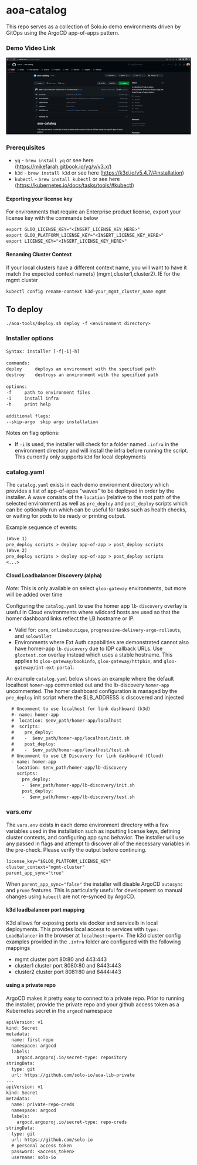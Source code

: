 # aoa-catalog
This repo serves as a collection of Solo.io demo environments driven by GitOps using the ArgoCD app-of-apps pattern.

### Demo Video Link

[![Youtube Video Demonstration](aoa-tools/images/youtube1.png)](https://youtu.be/c4wgigSihJI)

### Prerequisites
- `yq` - `brew install yq` or see here (https://mikefarah.gitbook.io/yq/v/v3.x/)
- `k3d` - `brew install k3d` or see here (https://k3d.io/v5.4.7/#installation)
- `kubectl` - `brew install kubectl` or see here (https://kubernetes.io/docs/tasks/tools/#kubectl)

#### Exporting your license key
For environments that require an Enterprise product license, export your license key with the commands below
```
export GLOO_LICENSE_KEY="<INSERT_LICENSE_KEY_HERE>"
export GLOO_PLATFORM_LICENSE_KEY="<INSERT_LICENSE_KEY_HERE>"
export LICENSE_KEY="<INSERT_LICENSE_KEY_HERE>"
```

#### Renaming Cluster Context
If your local clusters have a different context name, you will want to have it match the expected context name(s) (mgmt,cluster1,cluster2).
IE for the mgmt cluster
```
kubectl config rename-context k3d-your_mgmt_cluster_name mgmt
```

## To deploy
```
./aoa-tools/deploy.sh deploy -f <environment directory>
```

### Installer options
```
Syntax: installer [-f|-i|-h]

commands:
deploy     deploys an environment with the specified path
destroy    destroys an environment with the specified path

options:
-f     path to environment files
-i     install infra
-h     print help

additional flags:
--skip-argo  skip argo installation
```

Notes on flag options: 
- If `-i` is used, the installer will check for a folder named `.infra` in the environment directory and will install the infra before running the script. This currently only supports `k3d` for local deployments

### catalog.yaml
The `catalog.yaml` exists in each demo environment directory which provides a list of app-of-apps "waves" to be deployed in order by the installer. A wave consists of the `location` (relative to the root path of the selected environment) as well as `pre_deploy` and `post_deploy` scripts which can be optionally run which can be useful for tasks such as health checks, or waiting for pods to be ready or printing output.

Example sequence of events:
```
(Wave 1)
pre_deploy scripts > deploy app-of-app > post_deploy scripts
(Wave 2)
pre_deploy scripts > deploy app-of-app > post_deploy scripts
<...>
``````

#### Cloud Loadbalancer Discovery (alpha)
*Note:* This is only available on select `gloo-gateway` environments, but more will be added over time

Configuring the `catalog.yaml` to use the homer app `lb-discovery` overlay is useful in Cloud environments where wildcard hosts are used so that the homer dashboard links reflect the LB hostname or IP.
- Valid for: `core`, `onlineboutique`, `progressive-delivery-argo-rollouts`, and `solowallet`
- Environments where Ext Auth capabilities are demonstrated cannot also have homer-app `lb-discovery` due to IDP callback URLs. Use `glootest.com` overlay instead which uses a stable hostname. This applies to `gloo-gateway/bookinfo`, `gloo-gateway/httpbin`, and `gloo-gateway/int-ext-portal`.

An example `catalog.yaml` below shows an example where the default localhost `homer-app` commented out and the lb-discovery `homer-app` uncommented. The homer dashboard configuration is managed by the `pre_deploy` init script where the $LB_ADDRESS is discovered and injected
```
  # Uncomment to use localhost for link dashboard (k3d)
  #- name: homer-app
  #  location: $env_path/homer-app/localhost
  #  scripts:
  #    pre_deploy: 
  #    -  $env_path/homer-app/localhost/init.sh
  #    post_deploy:
  #    -  $env_path/homer-app/localhost/test.sh 
  # Uncomment to use LB Discovery for link dashboard (Cloud)
  - name: homer-app
    location: $env_path/homer-app/lb-discovery
    scripts:
      pre_deploy: 
      -  $env_path/homer-app/lb-discovery/init.sh
      post_deploy:
      -  $env_path/homer-app/lb-discovery/test.sh 
```

### vars.env
The `vars.env` exists in each demo environment directory with a few variables used in the installation such as inputting license keys, defining cluster contexts, and configuring app sync behavior. The installer will use any passed in flags and attempt to discover all of the necessary variables in the pre-check. Please verify the output before continuing.
```
license_key="$GLOO_PLATFORM_LICENSE_KEY"
cluster_context="mgmt-cluster"
parent_app_sync="true"
```

When `parent_app_sync="false"` the installer will disable ArgoCD `autosync` and `prune` features. This is particularly useful for development so manual changes using `kubectl` are not re-synced by ArgoCD.

#### k3d loadbalancer port mapping
K3d allows for exposing ports via docker and servicelb in local deployments. This provides local access to services with `type: LoadBalancer` in the browser at `localhost:<port>`. The k3d cluster config examples provided in the `.infra` folder are configured with the following mappings

* mgmt cluster port 80:80 and 443:443
* cluster1 cluster port 8080:80 and 8443:443
* cluster2 cluster port 8081:80 and 8444:443

#### using a private repo
ArgoCD makes it pretty easy to connect to a private repo. Prior to running the installer, provide the private repo and your github access token as a Kubernetes secret in the `argocd` namespace
```
apiVersion: v1
kind: Secret
metadata:
  name: first-repo
  namespace: argocd
  labels:
    argocd.argoproj.io/secret-type: repository
stringData:
  type: git
  url: https://github.com/solo-io/aoa-lib-private
---
apiVersion: v1
kind: Secret
metadata:
  name: private-repo-creds
  namespace: argocd
  labels:
    argocd.argoproj.io/secret-type: repo-creds
stringData:
  type: git
  url: https://github.com/solo-io
  # personal access token
  password: <access_token>
  username: solo-io
```
